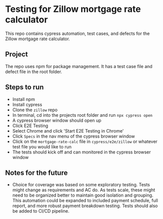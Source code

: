 # Testing for Zillow mortgage rate calculator

This repo contains cypress automation, test cases, and defects for the Zillow mortgage rate calculator.

## Project

The repo uses npm for package management. It has a test case file and defect file in the root folder.

## Steps to run

- Install npm
- Install cypress
- Clone the `zillow` repo
- In terminal, cd into the projects root folder and run `npx cypress open`
- A cypress browser window should open up
- Click E2E Testing
- Select Chrome and click 'Start E2E Testing in Chrome'
- Click `Specs` in the nav menu of the cypress browser window
- Click on the `mortgage-rate-calc` file in `cypress/e2e/zillow` or whatever test file you would like to run
- The tests should kick off and can monitored in the cypress browser window

## Notes for the future

- Choice for coverage was based on some exploratory testing. Tests might change as requirements and AC do. As tests scale, these might need to be organized better to maintain good isolation and grouping. This automation could be expanded to included payment schedule, full report, and more robust payment breakdown testing. Tests should also be added to CI/CD pipeline.